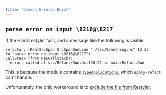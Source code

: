 ```yaml
---
title: "Common Errors: HLint"
---
```


## `parse error on input \8216@\8217`

If the HLint restyler fails, and a message like the following is visible:

```console
refactor: (RealSrcSpan SrcSpanOneLine "./src/Something.hs" 12 33 34,"parse error on input \8216@\8217")
CallStack (from HasCallStack):
  error, called at src/Refact/Run.hs:190:22 in main:Refact.Run
```

This is because the module contains [`TypeApplications`](https://downloads.haskell.org/~ghc/latest/docs/html/users_guide/glasgow_exts.html#extension-TypeApplications), which `apply-refact` can't handle.

Unfortunately, the only workaround is to [exclude the file from Restyler](https://github.com/restyled-io/restyled.io/wiki/Configuration-Reference#pattern).